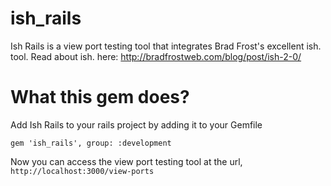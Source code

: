 # ish_rails

Ish Rails is a view port testing tool that integrates Brad Frost's excellent ish. tool. 
Read about ish. here: http://bradfrostweb.com/blog/post/ish-2-0/

# What this gem does?

Add Ish Rails to your rails project by adding it to your Gemfile

```
gem 'ish_rails', group: :development
```

Now you can access the view port testing tool at the url, 
`http://localhost:3000/view-ports`
